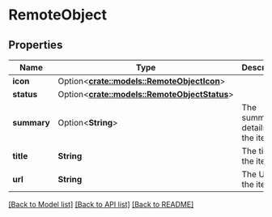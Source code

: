 # RemoteObject

## Properties

Name | Type | Description | Notes
------------ | ------------- | ------------- | -------------
**icon** | Option<[**crate::models::RemoteObjectIcon**](RemoteObject_icon.md)> |  | [optional]
**status** | Option<[**crate::models::RemoteObjectStatus**](RemoteObject_status.md)> |  | [optional]
**summary** | Option<**String**> | The summary details of the item. | [optional]
**title** | **String** | The title of the item. | 
**url** | **String** | The URL of the item. | 

[[Back to Model list]](../README.md#documentation-for-models) [[Back to API list]](../README.md#documentation-for-api-endpoints) [[Back to README]](../README.md)


